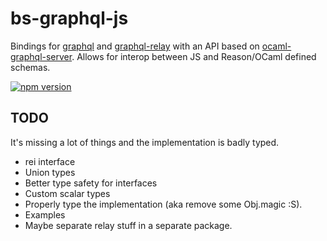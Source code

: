 # bs-graphql-js

Bindings for [graphql](https://github.com/graphql/graphql-js) and [graphql-relay](https://github.com/graphql/graphql-relay-js) with an API based on [ocaml-graphql-server](https://github.com/andreas/ocaml-graphql-server). Allows for interop between JS and Reason/OCaml defined schemas.

[![npm version](https://badge.fury.io/js/bs-graphql-js.svg)](https://badge.fury.io/js/bs-graphql-js)

## TODO

It's missing a lot of things and the implementation is badly typed.

- rei interface
- Union types
- Better type safety for interfaces
- Custom scalar types
- Properly type the implementation (aka remove some Obj.magic :S).
- Examples
- Maybe separate relay stuff in a separate package.
